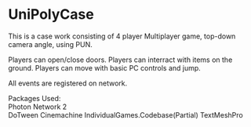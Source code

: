# UniPolyCase

This is a case work consisting of 4 player Multiplayer game, top-down camera angle, using PUN.

Players can open/close doors.
Players can interract with items on the ground.
Players can move with basic PC controls and jump.

All events are registered on network.  

Packages Used:  
Photon Network 2  
DoTween
Cinemachine
IndividualGames.Codebase(Partial)
TextMeshPro
